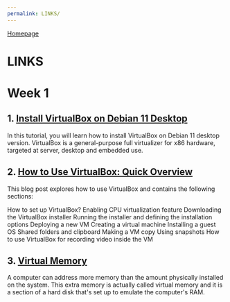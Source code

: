 ```yaml
---
permalink: LINKS/
---
```




 [Homepage](https://arnindyazhavira.github.io/os231)



# LINKS

# Week 1

## 1. [Install VirtualBox on Debian 11 Desktop](https://kifarunix.com/install-virtualbox-on-debian-11-desktop/)<br>

In this tutorial, you will learn how to install VirtualBox on Debian 11 desktop version. VirtualBox is a general-purpose full virtualizer for x86 hardware, targeted at server, desktop and embedded use.

## 2. [How to Use VirtualBox: Quick Overview](https://www.nakivo.com/blog/use-virtualbox-quick-overview/)<br>

This blog post explores how to use VirtualBox and contains the following sections:

How to set up VirtualBox?
Enabling CPU virtualization feature
Downloading the VirtualBox installer
Running the installer and defining the installation options
Deploying a new VM
Creating a virtual machine
Installing a guest OS
Shared folders and clipboard
Making a VM copy
Using snapshots
How to use VirtualBox for recording video inside the VM

## 3. [Virtual Memory](https://www.tutorialspoint.com/operating_system/os_virtual_memory.htm)<br>

A computer can address more memory than the amount physically installed on the system. This extra memory is actually called virtual memory and it is a section of a hard disk that's set up to emulate the computer's RAM.
